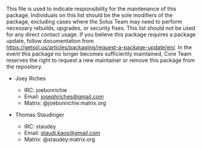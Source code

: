 This file is used to indicate responsibility for the maintenance of this package. Individuals on this list should be the sole modifiers of the package, excluding cases where the Solus Team may need to perform necessary rebuilds, upgrades, or security fixes. This list should not be used for any direct contact usage. If you believe this package requires a package update, follow documentation from https://getsol.us/articles/packaging/request-a-package-update/en/. In the event this package no longer becomes sufficiently maintained, Core Team reserves the right to request a new maintainer or remove this package from the repository.

- Joey Riches
  - IRC: joebonrichie
  - Email: josephriches@gmail.com
  - Matrix: @joebonrichie:matrix.org

- Thomas Staudinger
  - IRC: staudey
  - Email: staudi.kaos@gmail.com
  - Matrix: @staudey:matrix.org
